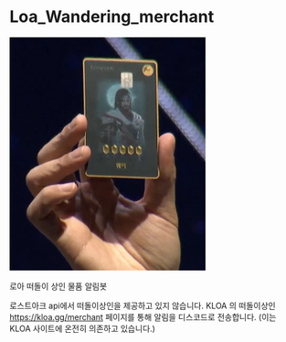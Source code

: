 # Loa_Wandering_merchant

![로아 떠상 알림봇](/image/wei.png)

로아 떠돌이 상인 물품 알림봇

로스트아크 api에서 떠돌이상인을 제공하고 있지 않습니다.
KLOA 의 떠돌이상인 https://kloa.gg/merchant 페이지를 통해 알림을 디스코드로 전송합니다.
(이는 KLOA 사이트에 온전히 의존하고 있습니다.)
